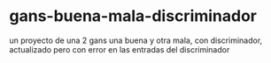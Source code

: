 # gans-buena-mala-discriminador
un proyecto de una 2 gans una buena y otra mala, con discriminador, actualizado pero con error en las entradas del discriminador
